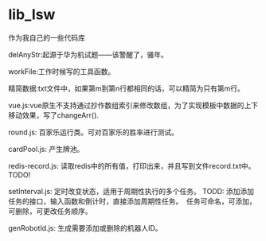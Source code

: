 # lib_lsw
作为我自己的一些代码库

delAnyStr:起源于华为机试题——该警醒了，骚年。

workFile:工作时候写的工具函数。

精简数据:txt文件中，如果第m到第n行都相同的话，可以精简为只有第m行。

vue.js:vue原生不支持通过抄作数组索引来修改数组，为了实现模板中数据的上下移动效果，写了changeArr().

round.js: 百家乐运行类。可对百家乐的胜率进行测试。

cardPool.js: 产生牌池。

redis-record.js: 读取redis中的所有值，打印出来，并且写到文件record.txt中。  TODO! 

setInterval.js: 定时改变状态，适用于周期性执行的多个任务。  TODD: 添加添加任务的接口，输入函数和倒计时，直接添加周期性任务。  任务可命名，可添加，可删除，可更改任务顺序。

genRobotId.js: 生成需要添加或删除的机器人ID。
